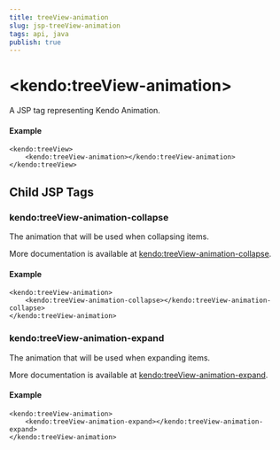 ```yaml
---
title: treeView-animation
slug: jsp-treeView-animation
tags: api, java
publish: true
---
```


# \<kendo:treeView-animation\>
A JSP tag representing Kendo Animation.

#### Example
    <kendo:treeView>
        <kendo:treeView-animation></kendo:treeView-animation>
    </kendo:treeView>


## Child JSP Tags

### kendo:treeView-animation-collapse

The animation that will be used when collapsing items.

More documentation is available at [kendo:treeView-animation-collapse](/api/wrappers/jsp/treeview/animation-collapse).

#### Example

    <kendo:treeView-animation>
        <kendo:treeView-animation-collapse></kendo:treeView-animation-collapse>
    </kendo:treeView-animation>
 
### kendo:treeView-animation-expand

The animation that will be used when expanding items.

More documentation is available at [kendo:treeView-animation-expand](/api/wrappers/jsp/treeview/animation-expand).

#### Example

    <kendo:treeView-animation>
        <kendo:treeView-animation-expand></kendo:treeView-animation-expand>
    </kendo:treeView-animation>
 
